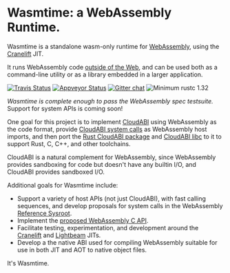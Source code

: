 # Wasmtime: a WebAssembly Runtime.

Wasmtime is a standalone wasm-only runtime for [WebAssembly], using the [Cranelift] JIT.

It runs WebAssembly code [outside of the Web], and can be used both as a command-line
utility or as a library embedded in a larger application.

[WebAssembly]: https://webassembly.org/
[Cranelift]: https://github.com/CraneStation/cranelift
[outside of the Web]: https://webassembly.org/docs/non-web/

[![Travis Status](https://travis-ci.org/CraneStation/wasmtime.svg?branch=master)](https://travis-ci.org/CraneStation/wasmtime)
[![Appveyor Status](https://ci.appveyor.com/api/projects/status/vxvpt2plriy5s0mc?svg=true)](https://ci.appveyor.com/project/CraneStation/cranelift)
[![Gitter chat](https://badges.gitter.im/CraneStation/CraneStation.svg)](https://gitter.im/CraneStation/Lobby)
![Minimum rustc 1.32](https://img.shields.io/badge/rustc-1.32+-green.svg)

*Wasmtime is complete enough to pass the WebAssembly spec testsuite.* Support for
system APIs is coming soon!

One goal for this project is to implement [CloudABI](https://cloudabi.org/) using
WebAssembly as the code format, provide [CloudABI system calls] as WebAssembly
host imports, and then port the [Rust CloudABI package] and [CloudABI libc] to it
to support Rust, C, C++, and other toolchains.

CloudABI is a natural complement for WebAssembly, since WebAssembly provides
sandboxing for code but doesn't have any builtin I/O, and CloudABI provides
sandboxed I/O.

[CloudABI]: https://cloudabi.org/
[CloudABI system calls]: https://github.com/NuxiNL/cloudabi#specification-of-the-abi
[Rust CloudABI package]: https://crates.io/crates/cloudabi
[CloudABI libc]: https://github.com/NuxiNL/cloudlibc

Additional goals for Wasmtime include:
 - Support a variety of host APIs (not just CloudABI), with fast calling sequences,
   and develop proposals for system calls in the WebAssembly
   [Reference Sysroot](https://github.com/WebAssembly/reference-sysroot).
 - Implement the [proposed WebAssembly C API].
 - Facilitate testing, experimentation, and development around the [Cranelift] and
   [Lightbeam] JITs.
 - Develop a the native ABI used for compiling WebAssembly suitable for use in both
   JIT and AOT to native object files.

[proposed WebAssembly C API]: https://github.com/rossberg/wasm-c-api
[Cranelift]: https://github.com/CraneStation/cranelift
[Lightbeam]: https://github.com/CraneStation/lightbeam

It's Wasmtime.
